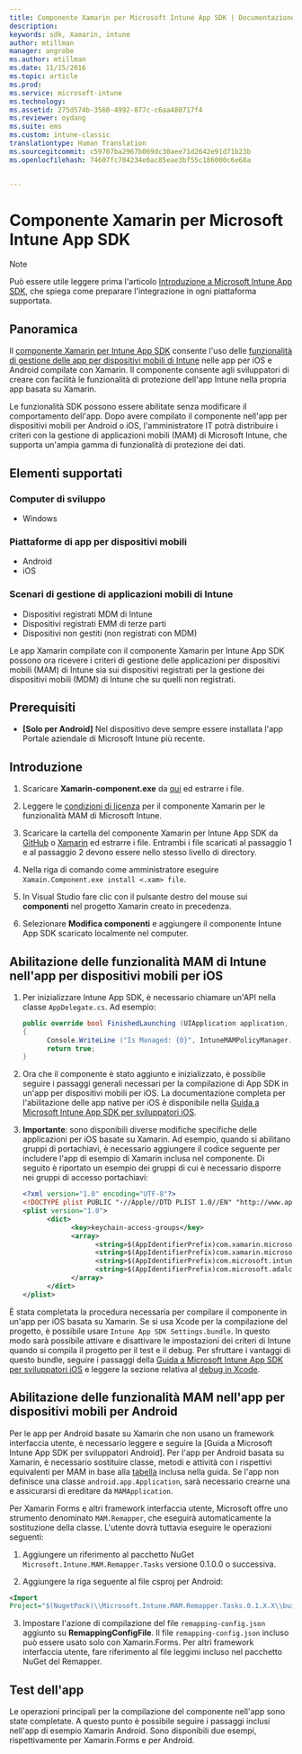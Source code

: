 ```yaml
---
title: Componente Xamarin per Microsoft Intune App SDK | Documentazione Microsoft
description: 
keywords: sdk, Xamarin, intune
author: mtillman
manager: angrobe
ms.author: mtillman
ms.date: 11/15/2016
ms.topic: article
ms.prod: 
ms.service: microsoft-intune
ms.technology: 
ms.assetid: 275d574b-3560-4992-877c-c6aa480717f4
ms.reviewer: oydang
ms.suite: ems
ms.custom: intune-classic
translationtype: Human Translation
ms.sourcegitcommit: c59707ba2967b069dc30aee71d2642e91d71b23b
ms.openlocfilehash: 74607fc704234e6ac85eae3bf55c186000c6e68a


---
```


# <a name="microsoft-intune-app-sdk-xamarin-component"></a>Componente Xamarin per Microsoft Intune App SDK

> [!NOTE]
> Può essere utile leggere prima l'articolo [Introduzione a Microsoft Intune App SDK](intune-app-sdk-get-started.md), che spiega come preparare l'integrazione in ogni piattaforma supportata.



## <a name="overview"></a>Panoramica
Il [componente Xamarin per Intune App SDK](https://components.xamarin.com/view/microsoft.intune.mam) consente l'uso delle [funzionalità di gestione delle app per dispositivi mobili di Intune](/intune/deploy-use/protect-app-data-using-mobile-app-management-policies-with-microsoft-intune) nelle app per iOS e Android compilate con Xamarin. Il componente consente agli sviluppatori di creare con facilità le funzionalità di protezione dell'app Intune nella propria app basata su Xamarin.

Le funzionalità SDK possono essere abilitate senza modificare il comportamento dell'app. Dopo avere compilato il componente nell'app per dispositivi mobili per Android o iOS, l'amministratore IT potrà distribuire i criteri con la gestione di applicazioni mobili (MAM) di Microsoft Intune, che supporta un'ampia gamma di funzionalità di protezione dei dati.

## <a name="whats-supported"></a>Elementi supportati

### <a name="developer-machines"></a>Computer di sviluppo
* Windows


### <a name="mobile-app-platforms"></a>Piattaforme di app per dispositivi mobili
* Android
* iOS


### <a name="intune-mobile-application-management-scenarios"></a>Scenari di gestione di applicazioni mobili di Intune

* Dispositivi registrati MDM di Intune
* Dispositivi registrati EMM di terze parti
* Dispositivi non gestiti (non registrati con MDM)

Le app Xamarin compilate con il componente Xamarin per Intune App SDK possono ora ricevere i criteri di gestione delle applicazioni per dispositivi mobili (MAM) di Intune sia sui dispositivi registrati per la gestione dei dispositivi mobili (MDM) di Intune che su quelli non registrati.

## <a name="prerequisites"></a>Prerequisiti

* **[Solo per Android]** Nel dispositivo deve sempre essere installata l'app Portale aziendale di Microsoft Intune più recente.

## <a name="get-started"></a>Introduzione

1.    Scaricare **Xamarin-component.exe** da [qui](https://components.xamarin.com/submit/xpkg) ed estrarre i file.

2. Leggere le [condizioni di licenza](https://components.xamarin.com/license/microsoft.intune.mam) per il componente Xamarin per le funzionalità MAM di Microsoft Intune.

3.    Scaricare la cartella del componente Xamarin per Intune App SDK da [GitHub](https://github.com/msintuneappsdk/intune-app-sdk-xamarin) o [Xamarin](https://components.xamarin.com/license/microsoft.intune.mam) ed estrarre i file. Entrambi i file scaricati al passaggio 1 e al passaggio 2 devono essere nello stesso livello di directory.

4.    Nella riga di comando come amministratore eseguire `Xamain.Component.exe install <.xam> file`.

5.    In Visual Studio fare clic con il pulsante destro del mouse sui **componenti** nel progetto Xamarin creato in precedenza.

6.    Selezionare **Modifica componenti** e aggiungere il componente Intune App SDK scaricato localmente nel computer.



## <a name="enabling-intune-mam-in-your-ios-mobile-app"></a>Abilitazione delle funzionalità MAM di Intune nell'app per dispositivi mobili per iOS
1.    Per inizializzare Intune App SDK, è necessario chiamare un'API nella classe `AppDelegate.cs`. Ad esempio:

      ```csharp
      public override bool FinishedLaunching (UIApplication application, NSDictionary launchOptions)
      {
            Console.WriteLine ("Is Managed: {0}", IntuneMAMPolicyManager.Instance.PrimaryUser != null);
            return true;
      }

      ```

2.    Ora che il componente è stato aggiunto e inizializzato, è possibile seguire i passaggi generali necessari per la compilazione di App SDK in un'app per dispositivi mobili per iOS. La documentazione completa per l'abilitazione delle app native per iOS è disponibile nella [Guida a Microsoft Intune App SDK per sviluppatori iOS](intune-app-sdk-ios.md).
3. **Importante**: sono disponibili diverse modifiche specifiche delle applicazioni per iOS basate su Xamarin. Ad esempio, quando si abilitano gruppi di portachiavi, è necessario aggiungere il codice seguente per includere l'app di esempio di Xamarin inclusa nel componente. Di seguito è riportato un esempio dei gruppi di cui è necessario disporre nei gruppi di accesso portachiavi:

      ```xml
      <?xml version="1.0" encoding="UTF-8"?>
      <!DOCTYPE plist PUBLIC "-//Apple//DTD PLIST 1.0//EN" "http://www.apple.com/DTDs/PropertyList-1.0.dtd">
      <plist version="1.0">
            <dict>
                  <key>keychain-access-groups</key>
                  <array>
                        <string>$(AppIdentifierPrefix)com.xamarin.microsoftintunesample</string>
                        <string>$(AppIdentifierPrefix)com.xamarin.microsoftintunesample.intunemam</string>
                        <string>$(AppIdentifierPrefix)com.microsoft.intune.mam</string>
                        <string>$(AppIdentifierPrefix)com.microsoft.adalcache</string>
                  </array>
            </dict>
      </plist>
      ```

È stata completata la procedura necessaria per compilare il componente in un'app per iOS basata su Xamarin. Se si usa Xcode per la compilazione del progetto, è possibile usare `Intune App SDK Settings.bundle`. In questo modo sarà possibile attivare e disattivare le impostazioni dei criteri di Intune quando si compila il progetto per il test e il debug. Per sfruttare i vantaggi di questo bundle, seguire i passaggi della [Guida a Microsoft Intune App SDK per sviluppatori iOS](intune-app-sdk-ios.md) e leggere la sezione relativa al [debug in Xcode](intune-app-sdk-ios.md#status-result-and-debug-notifications).

## <a name="enabling-mam-in-your-android-mobile-app"></a>Abilitazione delle funzionalità MAM nell'app per dispositivi mobili per Android
Per le app per Android basate su Xamarin che non usano un framework interfaccia utente, è necessario leggere e seguire la [Guida a Microsoft Intune App SDK per sviluppatori Android]. Per l'app per Android basata su Xamarin, è necessario sostituire classe, metodi e attività con i rispettivi equivalenti per MAM in base alla [tabella](intune-app-sdk-android.md#replace-classes-methods-and-activities-with-their-mam-equivalent-required) inclusa nella guida. Se l'app non definisce una classe `android.app.Application`, sarà necessario crearne una e assicurarsi di ereditare da `MAMApplication`.

Per Xamarin Forms e altri framework interfaccia utente, Microsoft offre uno strumento denominato `MAM.Remapper`, che eseguirà automaticamente la sostituzione della classe. L'utente dovrà tuttavia eseguire le operazioni seguenti:

1.    Aggiungere un riferimento al pacchetto NuGet ` Microsoft.Intune.MAM.Remapper.Tasks` versione 0.1.0.0 o successiva.

2.    Aggiungere la riga seguente al file csproj per Android:
  ```xml
  <Import
  Project="$(NugetPack)\\Microsoft.Intune.MAM.Remapper.Tasks.0.1.X.X\\build\\MonoAndroid10\\Microsoft.Intune.MAM.Remapper.targets" />
  ```

3.    Impostare l'azione di compilazione del file `remapping-config.json` aggiunto su **RemappingConfigFile**. Il file `remapping-config.json` incluso può essere usato solo con Xamarin.Forms. Per altri framework interfaccia utente, fare riferimento al file leggimi incluso nel pacchetto NuGet del Remapper.

## <a name="test-your-app"></a>Test dell'app

Le operazioni principali per la compilazione del componente nell'app sono state completate. A questo punto è possibile seguire i passaggi inclusi nell'app di esempio Xamarin Android. Sono disponibili due esempi, rispettivamente per Xamarin.Forms e per Android.



<!--HONumber=Dec16_HO2-->


